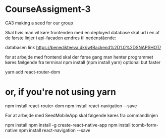 # CourseAssigment-3
CA3 making a seed for our group


Skal hvis man vil køre frontenden med en deployed database skal url i en af de første linjer i api-facaden ændres til nedenstående:

databasen link https://benedikteeva.dk/jwtBackend%2D1.0%2DSNAPSHOT/



for at arbejde med frontend skal der førse gang man henter programmet køres fælgende fra terminal
npm install
(npm install yarn) optional but faster

yarn add react-router-dom
# or, if you're not using yarn
npm install react-router-dom
 npm install react-navigation --save

For at arbejde med SeedMobileApp skal følgende køres fra commandlinjen


npm install
  npm install -g create-react-native-app
  npm install tcomb-form-native
  npm install react-navigation --save
  
